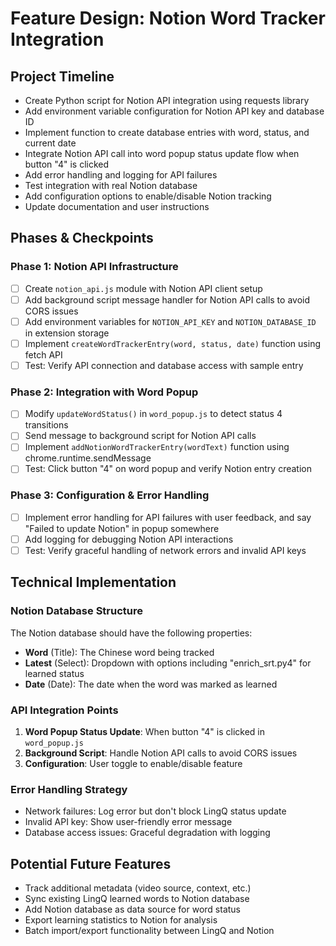 # Feature Design: Notion Word Tracker Integration

## Project Timeline
- Create Python script for Notion API integration using requests library
- Add environment variable configuration for Notion API key and database ID
- Implement function to create database entries with word, status, and current date
- Integrate Notion API call into word popup status update flow when button "4" is clicked
- Add error handling and logging for API failures
- Test integration with real Notion database
- Add configuration options to enable/disable Notion tracking
- Update documentation and user instructions

## Phases & Checkpoints

### Phase 1: Notion API Infrastructure
- [ ] Create `notion_api.js` module with Notion API client setup
- [ ] Add background script message handler for Notion API calls to avoid CORS issues
- [ ] Add environment variables for `NOTION_API_KEY` and `NOTION_DATABASE_ID` in extension storage
- [ ] Implement `createWordTrackerEntry(word, status, date)` function using fetch API
- [ ] Test: Verify API connection and database access with sample entry

### Phase 2: Integration with Word Popup
- [ ] Modify `updateWordStatus()` in `word_popup.js` to detect status 4 transitions
- [ ] Send message to background script for Notion API calls
- [ ] Implement `addNotionWordTrackerEntry(wordText)` function using chrome.runtime.sendMessage
- [ ] Test: Click button "4" on word popup and verify Notion entry creation

### Phase 3: Configuration & Error Handling
- [ ] Implement error handling for API failures with user feedback, and say "Failed to update Notion" in popup somewhere
- [ ] Add logging for debugging Notion API interactions
- [ ] Test: Verify graceful handling of network errors and invalid API keys

## Technical Implementation

### Notion Database Structure
The Notion database should have the following properties:
- **Word** (Title): The Chinese word being tracked
- **Latest** (Select): Dropdown with options including "enrich_srt.py4" for learned status
- **Date** (Date): The date when the word was marked as learned

### API Integration Points
1. **Word Popup Status Update**: When button "4" is clicked in `word_popup.js`
2. **Background Script**: Handle Notion API calls to avoid CORS issues
3. **Configuration**: User toggle to enable/disable feature

### Error Handling Strategy
- Network failures: Log error but don't block LingQ status update
- Invalid API key: Show user-friendly error message
- Database access issues: Graceful degradation with logging

## Potential Future Features
- Track additional metadata (video source, context, etc.)
- Sync existing LingQ learned words to Notion database
- Add Notion database as data source for word status
- Export learning statistics to Notion for analysis
- Batch import/export functionality between LingQ and Notion 